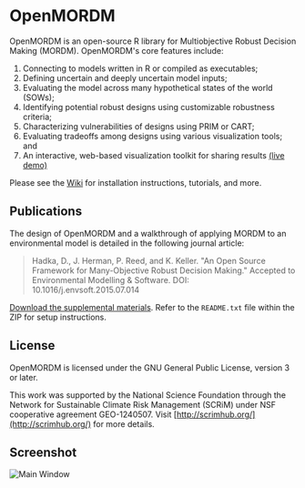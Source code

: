 # OpenMORDM #

OpenMORDM is an open-source R library for Multiobjective Robust Decision Making (MORDM).
OpenMORDM's core features include:

1. Connecting to models written in R or compiled as executables;
2. Defining uncertain and deeply uncertain model inputs;
3. Evaluating the model across many hypothetical states of the world (SOWs);
4. Identifying potential robust designs using customizable robustness criteria;
5. Characterizing vulnerabilities of designs using PRIM or CART;
6. Evaluating tradeoffs among designs using various visualization tools; and
7. An interactive, web-based visualization toolkit for sharing results [(live demo)](https://openmordm.shinyapps.io/Iris)

Please see the [Wiki](https://github.com/dhadka/OpenMORDM/wiki) for installation instructions, tutorials, and more.

## Publications

The design of OpenMORDM and a walkthrough of applying MORDM to an environmental model is detailed in the following journal article:

> Hadka, D., J. Herman, P. Reed, and K. Keller.  "An Open Source Framework for Many-Objective Robust Decision Making."  Accepted to Environmental Modelling & Software.  DOI: 10.1016/j.envsoft.2015.07.014

[Download the supplemental materials](https://github.com/dhadka/OpenMORDM/releases/download/1.0/OpenMORDM.Supplemental.Material.Rev2.zip).  Refer to the `README.txt` file within the ZIP for setup instructions. 

## License

OpenMORDM is licensed under the GNU General Public License, version 3 or later.

This work was supported by the National Science Foundation through the Network for Sustainable Climate Risk
Management (SCRiM) under NSF cooperative agreement GEO-1240507.  Visit [http://scrimhub.org/](http://scrimhub.org/)
for more details.

## Screenshot

![Main Window](https://github.com/dhadka/OpenMORDM/blob/wiki_images/images/mainWindow.png)
